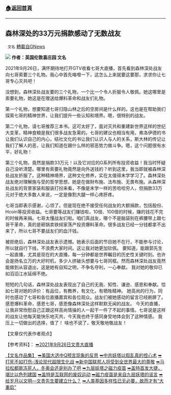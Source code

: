 ###  [:house:返回首頁](https://github.com/ourhimalayas/txt)
---


## 森林深处的33万元捐款感动了无数战友
` 文名` [轉載自GNews](https://gnews.org/zh-hans/1558884/)

![](https://assets.gnews.org/wp-content/uploads/2021/09/snap_screen_20210927074242.png)
**作者：英国伦敦喜庄园 文名**

2021年9月26日，满怀期待地打开GTV收看七哥大直播，首先看到森林深处战友向七哥索要三个礼物。我心中首先咯噔一下，这怎么上来就要这要那，求求你让七哥专心灭共吧！

没想到，森林深处战友要的三个礼物，一个比一个令人折服令人敬佩。她这哪里是索要礼物，她这是在赠送给爆料革命和战友们礼物。

第一个礼物，想要知道七哥归隐山林之后的空房间是什么样的。这也是在帮助我们探索七哥的精神世界，让我们提升一些认知和境界。嗯，很特别的战友。

第二个礼物，请七哥推荐三本书。这可太好了，面对灭共和重建新世界这样的世纪大变革，精神食粮是我们很多战友急需的。七哥的建议也相当有用，弗洛伊德的书让我们认识自己的内心，结社文化的书让我们认识人与人的关系，斯大林的传记让我们了解人的恶，让我们知道在跟什么样的邪恶势力做斗争。嗯，这个问题很有水平，好礼物！

第三个礼物，竟然是捐款33万元！以及它对应的G系列所有投资收益！我当时怀疑自己没听清楚。哪里有索要礼物竟然是向外送钱的？听到这里，我当即就被森林深处战友折服了。这种精神境界，这种文化修养，实在太值得末学学习了。森林深处战友绝对理解施与受的哲学思想，她是在做財布施、法布施、无畏布施。从森林深处战友的背景家装和服装打扮来看，不像是末学一样的苦哈哈穷人，但捐款33万元对于绝大多数人来说，一定是像割大腿一样心疼肝疼。

七哥当即表示感谢，心领了。但是现在绝不接受任何战友的大额捐款，包括股份、Hcoin等投资收益。七哥要等战友们赚钱啦，10倍、100倍的时候，赚的钱花不完的时候再来捐。七哥太懂战友们啦。咱们真战友，哪个不是脑袋别在裤腰带上跟七哥干革命，真的是砸锅卖铁倾家荡产投资爆料革命。很多战友已经一分钱都拿不出来了，所以七哥不要战友们的血汗钱。

被拒绝后，森林深处战友表示遗憾。她表示后面的节目她不在行，不能参与讨论，所以就自行下线，不浪费大家时间。这让我对她更加钦佩。
要知道，能跟郭先生一起直播，尤其是现在的大直播，每一分钟都是世界瞩目的历史性关键时刻。也许会是扬名立万的大好时机，多少人挤破头想要与七哥同框。然而森林深处战友竟然能做到从容退出，这是她有自知之明，不争名夺利，一心奉献。
我对她的敬仰已如滔滔江水延绵不绝。

短短的几句话，森林深处战友表现出了自己的无我、知性、谦逊、感恩和奉献。恰如七哥对她的评价：有品位，有教养，有文化，有牺牲精神。
她高尚的行为，同时也感动了七哥和各位直播嘉宾和各位观众。战友们被她感动的留言已经刷屏了。
感恩爆料革命，感恩七哥，感恩像森林深处这样默默无闻的战友。
今天的直播，让我非常欣慰自己正跟这样高尚情操的人一起干一件了不起的事情。七哥说是这样的战友让他每天能快乐地灭共，今天我也终于感同身受地体会到了这种情感。
我压上一切做出的选择，值了！
啥也不说了，敬天敬地敬战友！



【文章仅代表作者观点】

【参考资料】：
[➥2021年9月26日文贵大直播](https://gtv.org/video/id=6150769942a8af3151a5b28f)

[【文名作品集】](https://gnews.org/zh-hans/author/zuzu/)
[➥美国大选中Q预言现象的反思](https://gnews.org/zh-hans/804872/)
[➥中共妖塔以假乱真的控心术](https://gnews.org/zh-hans/881662/)
[➥打死不如打伤-浅论现代超限生化战](https://gnews.org/zh-hans/947979/)
[➥新中国联邦人将受到全世界最大的尊敬](https://gnews.org/zh-hans/1203395/)
[➥马拉松都能冻死人，冬奥会还是别办了吧](https://gnews.org/zh-hans/1269660/)
[➥九层妖塔之磁力疫苗](https://gnews.org/zh-hans/1352162/)
[➥盖特首发大捷，堪比以色列建国](https://gnews.org/zh-hans/1372506/)
[➥盖特是互联网的废奴运动](https://gnews.org/zh-hans/1441238/)
[➥磁力疫苗是来自九层妖塔的谣言](https://gnews.org/zh-hans/1469891/)
[➥给岁月以文明—文贵先生要建立什么？](https://gnews.org/zh-hans/1496422/)
[➥人类基因多样性已无必要，故而才有“大重启”](https://gnews.org/zh-hans/1498457/)
